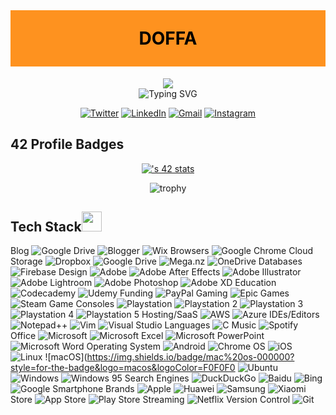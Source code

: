 <p ><h1 align="center" style="color:#000; background: #fe921f;line-height: 90px;margin-top:40px" >DOFFA</h1></p>
<p align="center">  
<img src="https://64.media.tumblr.com/649c4e0a415a87e9d93ea661151c0857/4bdcb6fc9a541bc9-8f/s540x810/dec84eafe22fde61da550bbc86a7ddf955013d91.gifv"><br>
<img src="https://readme-typing-svg.herokuapp.com?font=Fira+Code&pause=1000&color=eb9ca2&center=true&width=500&vCenter=true&lines=Welcome+to+my+Github+Profile;I'm+DOFFA;I'm+studying+Computer+Engineering+at+1337" alt="Typing SVG" />
</p>

<div align ="center">

[![Twitter](https://img.shields.io/badge/Twitter-%231DA1F2.svg?style=for-the-badge&logo=Twitter&logoColor=white&link=https://twitter.com/doooffy)](https://twitter.com/doooffy)
[![LinkedIn](https://img.shields.io/badge/linkedin-%230077B5.svg?style=for-the-badge&logo=linkedin&logoColor=white)](https://www.linkedin.com/in/*****/)
[![Gmail](https://img.shields.io/badge/Gmail-D14836?style=for-the-badge&logo=gmail&logoColor=white&link=mailto:hossam.dagdag@gmail.com)](mailto:hossam.dagdag@gmail.com)
[![Instagram](https://img.shields.io/badge/Instagram-%23E4405F.svg?style=for-the-badge&logo=Instagram&logoColor=white&link=https://www.instagram.com/_doffa/)](https://www.instagram.com/_doffa/)

</div>

##  42 Profile Badges

 <div align="center">

[![<username>'s 42 stats](https://badge.mediaplus.ma/levi/hdagdagu)](https://github.com/aechaoub/badge42)
 
 
![trophy](https://github-profile-trophy.vercel.app/?username=doffa-D)
 
 
 </div>

## Tech Stack<img src = "https://media2.giphy.com/media/QssGEmpkyEOhBCb7e1/giphy.gif?cid=ecf05e47a0n3gi1bfqntqmob8g9aid1oyj2wr3ds3mg700bl&rid=giphy.gif" width = 32px > 

Blog
![Google Drive](https://img.shields.io/badge/Google%20Drive-4285F4?style=for-the-badge&logo=googledrive&logoColor=white)
![Blogger](https://img.shields.io/badge/Blogger-FF5722?style=for-the-badge&logo=blogger&logoColor=white)
![Wix](https://img.shields.io/badge/wix-000?style=for-the-badge&logo=wix&logoColor=white)
Browsers
![Google Chrome](https://img.shields.io/badge/Google%20Chrome-4285F4?style=for-the-badge&logo=GoogleChrome&logoColor=white)
 Cloud Storage
 ![Dropbox](https://img.shields.io/badge/Dropbox-%233B4D98.svg?style=for-the-badge&logo=Dropbox&logoColor=white)
 ![Google Drive](https://img.shields.io/badge/Google%20Drive-4285F4?style=for-the-badge&logo=googledrive&logoColor=white)
 ![Mega.nz](https://img.shields.io/badge/Mega-%23D90007.svg?style=for-the-badge&logo=Mega&logoColor=white)
 ![OneDrive](https://img.shields.io/badge/OneDrive-0078D4.svg?style=for-the-badge&logo=microsoftonedrive&logoColor=white)
 Databases
 ![Firebase](https://img.shields.io/badge/Firebase-039BE5?style=for-the-badge&logo=Firebase&logoColor=white)
 Design
 ![Adobe](https://img.shields.io/badge/adobe-%23FF0000.svg?style=for-the-badge&logo=adobe&logoColor=white)
 ![Adobe After Effects](https://img.shields.io/badge/Adobe%20After%20Effects-9999FF.svg?style=for-the-badge&logo=Adobe%20After%20Effects&logoColor=white)
 ![Adobe Illustrator](https://img.shields.io/badge/adobe%20illustrator-%23FF9A00.svg?style=for-the-badge&logo=adobe%20illustrator&logoColor=white)
 ![Adobe Lightroom](https://img.shields.io/badge/Adobe%20Lightroom-31A8FF.svg?style=for-the-badge&logo=Adobe%20Lightroom&logoColor=white)
 ![Adobe Photoshop](https://img.shields.io/badge/adobe%20photoshop-%2331A8FF.svg?style=for-the-badge&logo=adobe%20photoshop&logoColor=white)
 ![Adobe XD](https://img.shields.io/badge/Adobe%20XD-470137?style=for-the-badge&logo=Adobe%20XD&logoColor=#FF61F6)
 Education
 ![Codecademy](https://img.shields.io/badge/Codecademy-FFF0E5?style=for-the-badge&logo=codecademy&logoColor=1F243A)
 ![Udemy](https://img.shields.io/badge/Udemy-A435F0?style=for-the-badge&logo=Udemy&logoColor=white)
 Funding
 ![PayPal](https://img.shields.io/badge/PayPal-00457C?style=for-the-badge&logo=paypal&logoColor=white)
 Gaming
 ![Epic Games](https://img.shields.io/badge/epicgames-%23313131.svg?style=for-the-badge&logo=epicgames&logoColor=white)
 ![Steam](https://img.shields.io/badge/steam-%23000000.svg?style=for-the-badge&logo=steam&logoColor=white)
 Game Consoles
 ![Playstation](https://img.shields.io/badge/Playstation-003791?style=for-the-badge&logo=playstation&logoColor=white)
 ![Playstation 2](https://img.shields.io/badge/Playstation%202-003791?style=for-the-badge&logo=playstation-2&logoColor=white)
 ![Playstation 3](https://img.shields.io/badge/Playstation%203-003791?style=for-the-badge&logo=playstation-3&logoColor=white)
 ![Playstation 4](https://img.shields.io/badge/Playstation%204-003791?style=for-the-badge&logo=playstation-4&logoColor=white)
 ![Playstation 5](https://img.shields.io/badge/Playstation%205-003791?style=for-the-badge&logo=playstation-5&logoColor=white)
 Hosting/SaaS
 ![AWS](https://img.shields.io/badge/AWS-%23FF9900.svg?style=for-the-badge&logo=amazon-aws&logoColor=white)
 ![Azure](https://img.shields.io/badge/azure-%230072C6.svg?style=for-the-badge&logo=microsoftazure&logoColor=white)
 IDEs/Editors
 ![Notepad++](https://img.shields.io/badge/Notepad++-90E59A.svg?style=for-the-badge&logo=notepad%2b%2b&logoColor=black)
 ![Vim](https://img.shields.io/badge/VIM-%2311AB00.svg?style=for-the-badge&logo=vim&logoColor=white)
 ![Visual Studio](https://img.shields.io/badge/Visual%20Studio-5C2D91.svg?style=for-the-badge&logo=visual-studio&logoColor=white)
 Languages
 ![C](https://img.shields.io/badge/c-%2300599C.svg?style=for-the-badge&logo=c&logoColor=white)
 Music
 ![Spotify](https://img.shields.io/badge/Spotify-1ED760?style=for-the-badge&logo=spotify&logoColor=white)
 Office
 ![Microsoft](https://img.shields.io/badge/Microsoft-0078D4?style=for-the-badge&logo=microsoft&logoColor=white)
 ![Microsoft Excel](https://img.shields.io/badge/Microsoft_Excel-217346?style=for-the-badge&logo=microsoft-excel&logoColor=white)
 ![Microsoft PowerPoint](https://img.shields.io/badge/Microsoft_PowerPoint-B7472A?style=for-the-badge&logo=microsoft-powerpoint&logoColor=white)
 ![Microsoft Word](https://img.shields.io/badge/Microsoft_Word-2B579A?style=for-the-badge&logo=microsoft-word&logoColor=white)
 Operating System
 ![Android](https://img.shields.io/badge/Android-3DDC84?style=for-the-badge&logo=android&logoColor=white)
 ![Chrome OS](https://img.shields.io/badge/chrome%20os-3d89fc?style=for-the-badge&logo=google%20chrome&logoColor=white)
 ![iOS](https://img.shields.io/badge/iOS-000000?style=for-the-badge&logo=ios&logoColor=white)
 ![Linux](https://img.shields.io/badge/Linux-FCC624?style=for-the-badge&logo=linux&logoColor=black)
 ![macOS](https://img.shields.io/badge/mac%20os-000000?style=for-the-badge&logo=macos&logoColor=F0F0F0
 ![Ubuntu](https://img.shields.io/badge/Ubuntu-E95420?style=for-the-badge&logo=ubuntu&logoColor=white)
 ![Windows](https://img.shields.io/badge/Windows-0078D6?style=for-the-badge&logo=windows&logoColor=white)
 ![Windows 95](https://img.shields.io/badge/Windows%2095-008484?style=for-the-badge&logo=windows95&logoColor=white)
 Search Engines
 ![DuckDuckGo](https://img.shields.io/badge/DuckDuckGo-DE5833?style=for-the-badge&logo=DuckDuckGo&logoColor=white)
 ![Baidu](https://img.shields.io/badge/Baidu-2932E1?style=for-the-badge&logo=Baidu&logoColor=white)
 ![Bing](https://img.shields.io/badge/Microsoft%20Bing-258FFA?style=for-the-badge&logo=Microsoft%20Bing&logoColor=white)
 ![Google](https://img.shields.io/badge/google-4285F4?style=for-the-badge&logo=google&logoColor=white)
 Smartphone Brands
 ![Apple](https://img.shields.io/badge/Apple-%23000000.svg?style=for-the-badge&logo=apple&logoColor=white)
 ![Huawei](https://img.shields.io/badge/Huawei-%23FF0000.svg?style=for-the-badge&logo=huawei&logoColor=white)
 ![Samsung](https://img.shields.io/badge/Samsung-%231428A0.svg?style=for-the-badge&logo=samsung&logoColor=white)
 ![Xiaomi](https://img.shields.io/badge/Xiaomi-%23FF6900.svg?style=for-the-badge&logo=xiaomi&logoColor=white)
 Store
 ![App Store](https://img.shields.io/badge/App_Store-0D96F6?style=for-the-badge&logo=app-store&logoColor=white)
 ![Play Store](https://img.shields.io/badge/Google_Play-414141?style=for-the-badge&logo=google-play&logoColor=white)
 Streaming
 ![Netflix](https://img.shields.io/badge/Netflix-E50914?style=for-the-badge&logo=netflix&logoColor=white)
  Version Control
  ![Git](https://img.shields.io/badge/git-%23F05033.svg?style=for-the-badge&logo=git&logoColor=white)

<!--
**doffa-D/doffa-D** is a ✨ _special_ ✨ repository because its `README.md` (this file) appears on your GitHub profile.

Here are some ideas to get you started:

- 🔭 I’m currently working on ...
- 🌱 I’m currently learning ...
- 👯 I’m looking to collaborate on ...
- 🤔 I’m looking for help with ...
- 💬 Ask me about ...
- 📫 How to reach me: ...
- 😄 Pronouns: ...
- ⚡ Fun fact: ...
-->
